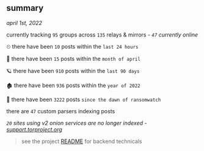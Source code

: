 
## summary
_april 1st, 2022_

currently tracking `95` groups across `135` relays & mirrors - _`47` currently online_

⏲ there have been `10` posts within the `last 24 hours`

🦈 there have been `15` posts within the `month of april`

🪐 there have been `910` posts within the `last 90 days`

🏚 there have been `936` posts within the `year of 2022`

🦕 there have been `3222` posts `since the dawn of ransomwatch`

there are `47` custom parsers indexing posts

_`20` sites using v2 onion services are no longer indexed - [support.torproject.org](https://support.torproject.org/onionservices/v2-deprecation/)_

> see the project [README](https://github.com/thetanz/ransomwatch#ransomwatch--) for backend technicals
